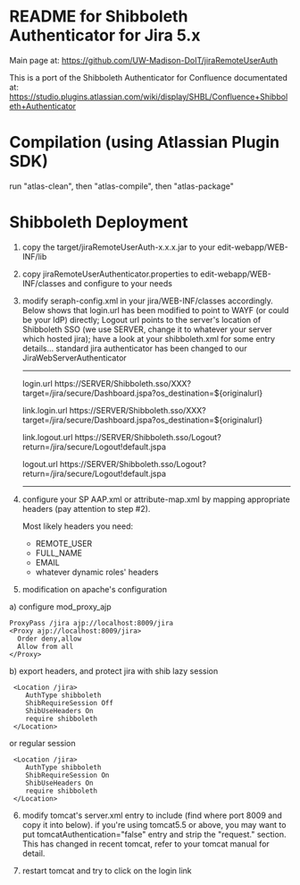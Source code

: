 README for Shibboleth Authenticator for Jira 5.x
================================================

Main page at:
https://github.com/UW-Madison-DoIT/jiraRemoteUserAuth

This is a port of the Shibboleth Authenticator for Confluence documentated at:
https://studio.plugins.atlassian.com/wiki/display/SHBL/Confluence+Shibboleth+Authenticator


Compilation (using Atlassian Plugin SDK)
========================================

run "atlas-clean", then "atlas-compile", then "atlas-package"


Shibboleth Deployment
=====================

1) copy the target/jiraRemoteUserAuth-x.x.x.jar to your
   edit-webapp/WEB-INF/lib

2) copy jiraRemoteUserAuthenticator.properties to edit-webapp/WEB-INF/classes
   and configure to your needs

3) modify seraph-config.xml in your jira/WEB-INF/classes accordingly. Below
   shows that login.url has been modified to point to WAYF (or could be your 
   IdP) directly; Logout url points to the server's location of Shibboleth SSO 
   (we use SERVER, change it to whatever your server which hosted 
   jira); have a look at your shibboleth.xml for some entry details... 
   standard jira authenticator has been changed to our 
   JiraWebServerAuthenticator

   -----------------

    <param-name>login.url</param-name>
    <param-value>https://SERVER/Shibboleth.sso/XXX?target=/jira/secure/Dashboard.jspa?os_destination=${originalurl}</param-value>
    
    <param-name>link.login.url</param-name>
    <param-value>https://SERVER/Shibboleth.sso/XXX?target=/jira/secure/Dashboard.jspa?os_destination=${originalurl}</param-value>
    
    <param-name>link.logout.url</param-name>
    <param-value>https://SERVER/Shibboleth.sso/Logout?return=/jira/secure/Logout!default.jspa</param-value>
    
    <param-name>logout.url</param-name>
    <param-value>https://SERVER/Shibboleth.sso/Logout?return=/jira/secure/Logout!default.jspa</param-value>
    
    <!-- <authenticator class="com.atlassian.seraph.auth.DefaultAuthenticator"/> -->
    <authenticator class="shibauth.jira.authentication.shibboleth.RemoteUserAuthenticator"/>

   -----------------

4) configure your SP AAP.xml or attribute-map.xml by mapping appropriate headers (pay attention to step #2).
   
   Most likely headers you need: 
   * REMOTE_USER
   * FULL_NAME
   * EMAIL
   * whatever dynamic roles' headers

5) modification on apache's configuration
  
  a) configure mod_proxy_ajp

    ProxyPass /jira ajp://localhost:8009/jira
    <Proxy ajp://localhost:8009/jira>
      Order deny,allow
      Allow from all
    </Proxy>
  
  b) export headers, and protect jira with shib lazy session
  
     <Location /jira>
        AuthType shibboleth
        ShibRequireSession Off
        ShibUseHeaders On
        require shibboleth
     </Location>

   or regular session

     <Location /jira>
        AuthType shibboleth
        ShibRequireSession On
        ShibUseHeaders On
        require shibboleth
     </Location>

6) modify tomcat's server.xml entry to include (find where port 8009 and copy
   it into below). if you're using tomcat5.5 or above, you may want to put
   tomcatAuthentication="false" entry and strip the "request." section. This has
   changed in recent tomcat, refer to your tomcat manual for detail.

<Connector port="8009"
           tomcatAuthentication="false"
           address="127.0.0.1" 
           enableLookups="false"
           redirectPort="8443"
           protocol="AJP/1.3" />


7) restart tomcat and try to click on the login link

